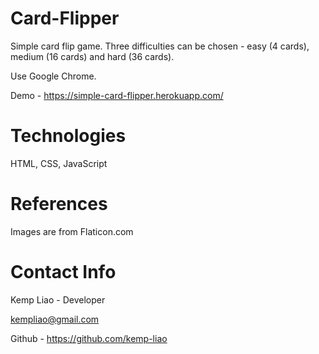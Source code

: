 # Card-Flipper

Simple card flip game. Three difficulties can be chosen - easy (4 cards), medium (16 cards) and hard (36 cards).

Use Google Chrome.

Demo - https://simple-card-flipper.herokuapp.com/

# Technologies

HTML, CSS, JavaScript

# References

Images are from Flaticon.com

# Contact Info

Kemp Liao - Developer

kempliao@gmail.com

Github - https://github.com/kemp-liao
